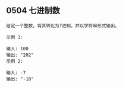 ## 0504 七进制数
```text
给定一个整数，将其转化为7进制，并以字符串形式输出。

示例 1:

输入: 100
输出: "202"
示例 2:

输入: -7
输出: "-10"
```